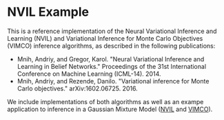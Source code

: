 # NVIL Example

This is a reference implementation of the Neural Variational Inference and Learning (NVIL) and Variational
Inference for Monte Carlo Objectives (VIMCO) inference algorithms, as described in the following publications:

* Mnih, Andriy, and Gregor, Karol. "Neural Variational Inference and Learning in Belief Networks." Proceedings of the 31st International Conference on Machine Learning (ICML-14). 2014.
* Mnih, Andriy, and Rezende, Danilo. "Variational inference for Monte Carlo objectives." arXiv:1602.06725. 2016.

We include implementations of both algorithms as well as an exampe application to inference in a Gaussian Mixture Model ([NVIL](https://github.com/earcher/nvil_example/blob/master/code/test_NVIL.ipynb) and [VIMCO](https://github.com/earcher/nvil_example/blob/master/code/test_vimco.ipynb)). 

